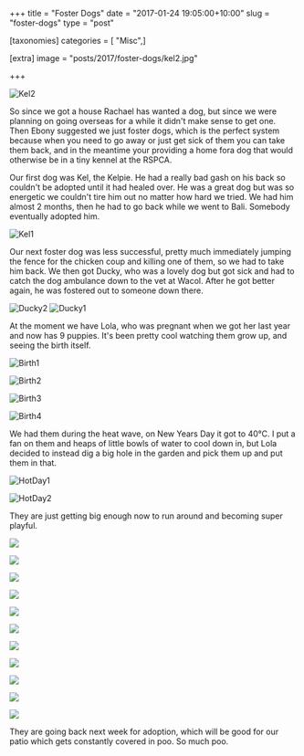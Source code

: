 +++
title = "Foster Dogs"
date = "2017-01-24 19:05:00+10:00"
slug = "foster-dogs"
type = "post"

[taxonomies]
categories = [ "Misc",]

[extra]
image = "posts/2017/foster-dogs/kel2.jpg"

+++

![Kel2](kel2.jpg "Kel the Kelpie")

So since we got a house Rachael has wanted a dog, but since we were planning on going overseas for a while it didn't make sense to get one. Then Ebony suggested we just foster dogs, which is the perfect system because when you need to go away or just get sick of them you can take them back, and in the meantime your providing a home fora dog that would otherwise be in a tiny kennel at the RSPCA.

Our first dog was Kel, the Kelpie. He had a really bad gash on his back so couldn't be adopted until it had healed over. He was a great dog but was so energetic we couldn't tire him out no matter how hard we tried. We had him almost 2 months, then he had to go back while we went to Bali. Somebody eventually adopted him.

![Kel1](kel1.jpg "Kel the Kelpie")

Our next foster dog was less successful, pretty much immediately jumping the fence for the chicken coup and killing one of them, so we had to take him back. We then got Ducky, who was a lovely dog but got sick and had to catch the dog ambulance down to the vet at Wacol. After he got better again, he was fostered out to someone down there.

![Ducky2](ducky2.jpg "Ducky") ![Ducky1](ducky1.jpg "Ducky")

At the moment we have Lola, who was pregnant when we got her last year and now has 9 puppies. It's been pretty cool watching them grow up, and seeing the birth itself.

![Birth1](birth1.jpg "Lola with puppies")

![Birth2](birth2.jpg "Lola with puppies")

![Birth3](birth3.jpg)

![Birth4](birth4.jpg)

We had them during the heat wave, on New Years Day it got to 40°C. I put a fan on them and heaps of little bowls of water to cool down in, but Lola decided to instead dig a big hole in the garden and pick them up and put them in that.

![HotDay1](hotday1.jpg "Escaping the heat")

![HotDay2](hotday2.jpg "Escaping the heat")

They are just getting big enough now to run around and becoming super playful.

![](p1.jpg)

![](p2.jpg)

![](p3.jpg)

![](p4.jpg)

![](p5.jpg)

![](p6.jpg)

![](p7.jpg)

![](p8.jpg)

![](p9.jpg)

![](p10.jpg)

![](p11.jpg)

They are going back next week for adoption, which will be good for our patio which gets constantly covered in poo. So much poo.